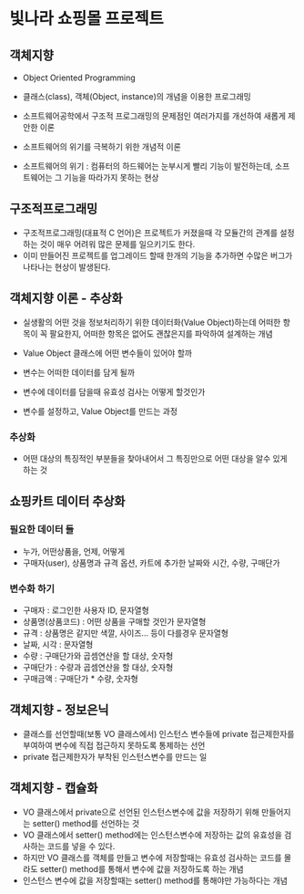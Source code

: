 # 빛나라 쇼핑몰 프로젝트

## 객체지향
* Object Oriented Programming
* 클래스(class), 객체(Object, instance)의 개념을
 이용한 프로그래밍
 * 소프트웨어공학에서 구조적 프로그래밍의 문제점인 
 여러가지를 개선하여 새롭게 제안한 이론
 
 * 소프트웨어의 위기를 극복하기 위한 개념적 이론 
 
 * 소프트웨어의 위기 : 컴퓨터의 하드웨어는 눈부시게 빨리 기능이 발전하는데, 
 소프트웨어는 그 기능을 따라가지 못하는 현상

 
## 구조적프로그래밍
* 구조적프로그래밍(대표적 C 언어)은 프로젝트가
 커졌을때 각 모듈간의 관계를 설정하는 것이 매우
  어려워 많은 문제를 일으키기도 한다.
* 이미 만들어진 프로젝트를 업그레이드 할때 한개의
 기능을 추가하면 수많은 버그가 나타나는
 현상이 발생된다.

## 객체지향 이론 - 추상화
* 실생활의 어떤 것을 정보처리하기 위한 데이터화(Value Object)하는데
 어떠한 항목이 꼭 팔요한지, 어떠한 항목은 없어도 괜찮은지를 파악하여
 설계하는 개념
 
* Value Object 클래스에 어떤 변수들이 있어야 할까
* 변수는 어떠한 데이터를 담게 될까
* 변수에 데이터를 담을때 유효성 검사는 어떻게
할것인가
* 변수를 설정하고, Value Object를 만드는 과정

### 추상화
* 어떤 대상의 특징적인 부분들을 찾아내어서
 그 특징만으로 어떤 대상을 알수 있게 하는 것
 
## 쇼핑카트 데이터 추상화
### 필요한 데이터 들
* 누가, 어떤상품을, 언제, 어떻게
* 구매자(user), 상품명과 규격 옵션,
 카트에 추가한 날짜와 시간, 수량, 구매단가
 
### 변수화 하기
* 구매자 : 로그인한 사용자 ID, 문자열형
* 상품명(상품코드) : 어떤 상품을 구매할 것인가 문자열형
* 규격 : 상품명은 같지만 색깔, 사이즈... 등이 다를경우 문자열형
* 날짜, 시각 : 문자열형
* 수량 : 구매단가와 곱셈연산을 할 대상, 숫자형
* 구매단가 : 수량과 곱셈연산을 할 대상, 숫자형
* 구매금액 : 구매단가 * 수량, 숫자형

## 객체지향 - 정보은닉
* 클래스를 선언할때(보통 VO 클래스에서) 인스턴스 변수들에
 private 접근제한자를 부여하여 변수에 직접 접근하지 못하도록
 통제하는 선언
 * private 접근제한자가 부착된 인스턴스변수를 만드는 일
 
## 객체지향 - 캡슐화
* VO 클래스에서 private으로 선언된 인스턴스변수에
 값을 저장하기 위해 만들어지는 setter() method를 선언하는 것
* VO 클래스에서 setter() method에는 인스턴스변수에 저장하는
 값의 유효성을 검사하는 코드를 넣을 수 있다.
* 하지만 VO 클래스를 객체를 만들고 변수에 저장할때는
 유효성 검사하는 코드를 몰라도 setter() method를 통해서 변수에 값을 저장하도록 하는 개념
* 인스턴스 변수에 값을 저장할때는 setter() method를 통해야만
 가능하다는 개념